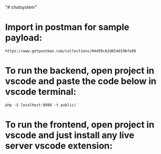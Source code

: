 "# chatsystem" 


# Import in postman for sample payload: 
```
https://www.getpostman.com/collections/04d50c62d654d19bfe88
```
# To run the backend, open project in vscode and paste the code below in vscode terminal:
```
php -S localhost:8080 -t public/
```
# To run the frontend, open project in vscode and just install any live server vscode extension:


